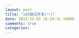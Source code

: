 ```yaml
---
layout: post
title: "iOS链式开发(一)"
date: 2015-12-02 16:29:31 +0800
comments: true
categories: 
---
```

